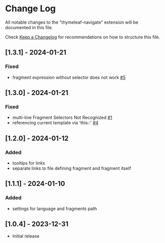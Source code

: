 # Change Log

All notable changes to the "thymeleaf-navigate" extension will be documented in this file.

Check [Keep a Changelog](http://keepachangelog.com/) for recommendations on how to structure this file.

## [1.3.1] - 2024-01-21

### Fixed

-   fragment expression without selector does not work [#5](https://github.com/sgruendel/vscode-extension-thymeleaf-navigate/issues/5)

## [1.3.0] - 2024-01-21

### Fixed

-   multi-line Fragment Selectors Not Recognized [#1](https://github.com/sgruendel/vscode-extension-thymeleaf-navigate/issues/1)
-   referencing current template via 'this::' [#4](https://github.com/sgruendel/vscode-extension-thymeleaf-navigate/issues/4)

## [1.2.0] - 2024-01-12

### Added

-   tooltips for links
-   separate links to file defining fragment and fragment itself

## [1.1.1] - 2024-01-10

### Added

-   settings for language and fragments path

## [1.0.4] - 2023-12-31

-   Initial release

